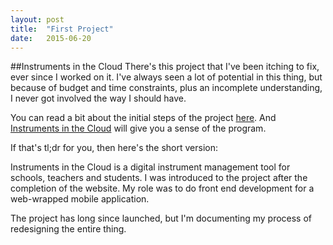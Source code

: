 ```yaml
---
layout: post
title:  "First Project"
date:   2015-06-20
---
```


##Instruments in the Cloud
There's this project that I've been itching to fix, ever since I worked on it. I've always seen a lot of potential in this thing, but because of budget and time constraints, plus an incomplete understanding, I never got involved the way I should have.

You can read a bit about the initial steps of the project [here](http://designdesigndesign.shannonmiwa.com/design.html). And [Instruments in the Cloud](http://www.instrumentsinthecloud.org) will give you a sense of the program.

If that's tl;dr for you, then here's the short version:

Instruments in the Cloud is a digital instrument management tool for schools, teachers and students. I was introduced to the project after the completion of the website. My role was to do front end development for a web-wrapped mobile application.

The project has long since launched, but I'm documenting my process of redesigning the entire thing.